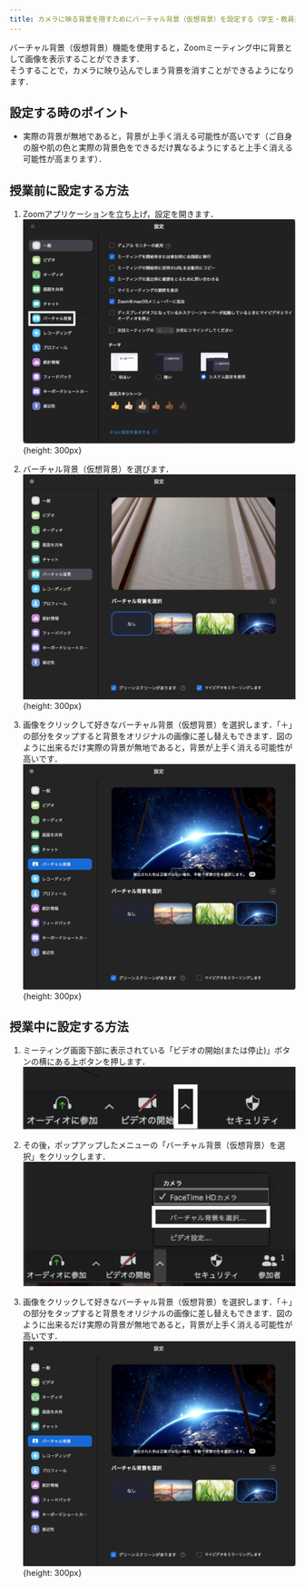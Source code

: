 ```yaml
---
title: カメラに映る背景を隠すためにバーチャル背景（仮想背景）を設定する（学生・教員共通編）
---
```


バーチャル背景（仮想背景）機能を使用すると，Zoomミーティング中に背景として画像を表示することができます．  
そうすることで，カメラに映り込んでしまう背景を消すことができるようになります．  

## 設定する時のポイント
* 実際の背景が無地であると，背景が上手く消える可能性が高いです（ご自身の服や肌の色と実際の背景色をできるだけ異なるようにすると上手く消える可能性が高まります）．

## 授業前に設定する方法

1. Zoomアプリケーションを立ち上げ，設定を開きます．  
![open_setting](img/Virtual_BG_common_1_1-2.png){height: 300px}

2. バーチャル背景（仮想背景）を選びます．  
![open_setting](img/Virtual_BG_common_2_1-3.png){height: 300px}

3. 画像をクリックして好きなバーチャル背景（仮想背景）を選択します．「＋」の部分をタップすると背景をオリジナルの画像に差し替えもできます．図のように出来るだけ実際の背景が無地であると，背景が上手く消える可能性が高いです．
![open_setting](img/Virtual_BG_common_3_1-3.png){height: 300px}

## 授業中に設定する方法

1. ミーティング画面下部に表示されている「ビデオの開始(または停止)」ボタンの横にある上ボタンを押します．
![open_setting](img/Virtual_BG_common_4_2-1.png)

2. その後，ポップアップしたメニューの「バーチャル背景（仮想背景）を選択」をクリックします．  
![open_setting](img/Virtual_BG_common_5_2-1.png)  

3. 画像をクリックして好きなバーチャル背景（仮想背景）を選択します．「＋」の部分をタップすると背景をオリジナルの画像に差し替えもできます．図のように出来るだけ実際の背景が無地であると，背景が上手く消える可能性が高いです．
![open_setting](img/Virtual_BG_common_3_1-3.png){height: 300px}


